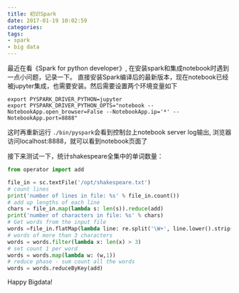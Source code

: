 ```yaml
---
title: 初识Spark
date: 2017-01-19 10:02:59
categories:
tags:
- spark
- big data
---
```


最近在看《Spark for python developer》, 在安装spark和集成notebook时遇到一点小问题，记录一下。
直接安装Spark编译后的最新版本，现在notebook已经被jupyter集成，也需要安装。然后需要设置两个环境变量如下
```
export PYSPARK_DRIVER_PYTHON=jupyter
export PYSPARK_DRIVER_PYTHON_OPTS="notebook --NotebookApp.open_browser=False --NotebookApp.ip='*' --NotebookApp.port=8888"
```
这时再重新运行 `./bin/pyspark`会看到控制台上notebook server log输出, 浏览器访问localhost:8888，就可以看到notebook页面了

接下来测试一下，统计shakespeare全集中的单词数量：
```python
from operator import add

file_in = sc.textFile('/opt/shakespeare.txt')
# count lines
print('number of lines in file: %s' % file_in.count())
# add up lengths of each line
chars = file_in.map(lambda s: len(s)).reduce(add)
print('number of characters in file: %s' % chars)
# Get words from the input file
words =file_in.flatMap(lambda line: re.split('\W+', line.lower().strip()))
# words of more than 3 characters
words = words.filter(lambda x: len(x) > 3)
# set count 1 per word
words = words.map(lambda w: (w,1))
# reduce phase - sum count all the words
words = words.reduceByKey(add)
```

Happy Bigdata!
